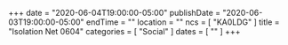 +++
date = "2020-06-04T19:00:00-05:00"
publishDate = "2020-06-03T19:00:00-05:00"
endTime = ""
location = ""
ncs = [ "KA0LDG" ]
title = "Isolation Net 0604"
categories = [ "Social" ]
dates = [ "" ]
+++
